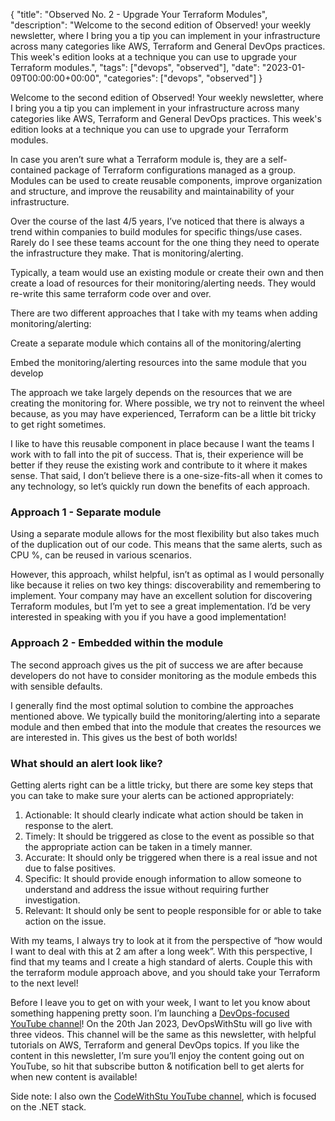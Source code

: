 {
    "title": "Observed No. 2 - Upgrade Your Terraform Modules",
    "description": "Welcome to the second edition of Observed! your weekly newsletter, where I bring you a tip you can implement in your infrastructure across many categories like AWS, Terraform and General DevOps practices. This week's edition looks at a technique you can use to upgrade your Terraform modules.",
    "tags": ["devops", "observed"],
    "date": "2023-01-09T00:00:00+00:00",
    "categories": ["devops", "observed"]
}

Welcome to the second edition of Observed! Your weekly newsletter, where I bring you a tip you can implement in your infrastructure across many categories like AWS, Terraform and General DevOps practices. This week's edition looks at a technique you can use to upgrade your Terraform modules.
<!-- more -->

In case you aren’t sure what a Terraform module is, they are a self-contained package of Terraform configurations managed as a group. Modules can be used to create reusable components, improve organization and structure, and improve the reusability and maintainability of your infrastructure.

Over the course of the last 4/5 years, I’ve noticed that there is always a trend within companies to build modules for specific things/use cases. Rarely do I see these teams account for the one thing they need to operate the infrastructure they make. That is monitoring/alerting.

Typically, a team would use an existing module or create their own and then create a load of resources for their monitoring/alerting needs. They would re-write this same terraform code over and over.

There are two different approaches that I take with my teams when adding monitoring/alerting:

Create a separate module which contains all of the monitoring/alerting

Embed the monitoring/alerting resources into the same module that you develop

The approach we take largely depends on the resources that we are creating the monitoring for. Where possible, we try not to reinvent the wheel because, as you may have experienced, Terraform can be a little bit tricky to get right sometimes.

I like to have this reusable component in place because I want the teams I work with to fall into the pit of success. That is, their experience will be better if they reuse the existing work and contribute to it where it makes sense. That said, I don’t believe there is a one-size-fits-all when it comes to any technology, so let’s quickly run down the benefits of each approach.

### Approach 1 - Separate module

Using a separate module allows for the most flexibility but also takes much of the duplication out of our code. This means that the same alerts, such as CPU %, can be reused in various scenarios.

However, this approach, whilst helpful, isn’t as optimal as I would personally like because it relies on two key things: discoverability and remembering to implement. Your company may have an excellent solution for discovering Terraform modules, but I’m yet to see a great implementation. I’d be very interested in speaking with you if you have a good implementation!

### Approach 2 - Embedded within the module

The second approach gives us the pit of success we are after because developers do not have to consider monitoring as the module embeds this with sensible defaults.

I generally find the most optimal solution to combine the approaches mentioned above. We typically build the monitoring/alerting into a separate module and then embed that into the module that creates the resources we are interested in. This gives us the best of both worlds!

### What should an alert look like?

Getting alerts right can be a little tricky, but there are some key steps that you can take to make sure your alerts can be actioned appropriately:

1. Actionable: It should clearly indicate what action should be taken in response to the alert.
1. Timely: It should be triggered as close to the event as possible so that the appropriate action can be taken in a timely manner.
1. Accurate: It should only be triggered when there is a real issue and not due to false positives.
1. Specific: It should provide enough information to allow someone to understand and address the issue without requiring further investigation.
1. Relevant: It should only be sent to people responsible for or able to take action on the issue.

With my teams, I always try to look at it from the perspective of “how would I want to deal with this at 2 am after a long week”. With this perspective, I find that my teams and I create a high standard of alerts. Couple this with the terraform module approach above, and you should take your Terraform to the next level!

Before I leave you to get on with your week, I want to let you know about something happening pretty soon. I’m launching a [DevOps-focused YouTube channel](https://youtube.com/@DevOpsWithStu?sub_confirmation=1)! On the 20th Jan 2023, DevOpsWithStu will go live with three videos. This channel will be the same as this newsletter, with helpful tutorials on AWS, Terraform and general DevOps topics. If you like the content in this newsletter, I’m sure you’ll enjoy the content going out on YouTube, so hit that subscribe button & notification bell to get alerts for when new content is available!

Side note: I also own the [CodeWithStu YouTube channel](https://youtube.com/@CodeWithStu?sub_confirmation=1), which is focused on the .NET stack.
